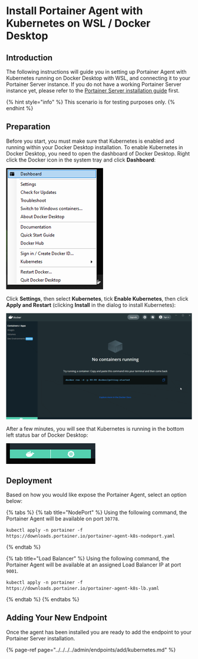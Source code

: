 # Install Portainer Agent with Kubernetes on WSL / Docker Desktop

## Introduction

The following instructions will guide you in setting up Portainer Agent with Kubernetes running on Docker Desktop with WSL, and connecting it to your Portainer Server instance. If you do not have a working Portainer Server instance yet, please refer to the [Portainer Server installation guide](../../server/kubernetes/wsl.md) first.

{% hint style="info" %}
This scenario is for testing purposes only.
{% endhint %}

## Preparation

Before you start, you must make sure that Kubernetes is enabled and running within your Docker Desktop installation. To enable Kubernetes in Docker Desktop, you need to open the dashboard of Docker Desktop. Right click the Docker icon in the system tray and click **Dashboard**:

![](../../../../.gitbook/assets/kube-wsl-1.png)

Click **Settings**, then select **Kubernetes**, tick **Enable Kubernetes**, then click **Apply and Restart** \(clicking **Install** in the dialog to install Kubernetes\):

![](../../../../.gitbook/assets/kube-wsl-2.gif)

After a few minutes, you will see that Kubernetes is running in the bottom left status bar of Docker Desktop:

![Docker is on the left, Kubernetes is on the right](../../../../.gitbook/assets/kube-wsl-4.png)

## Deployment

Based on how you would like expose the Portainer Agent, select an option below:

{% tabs %}
{% tab title="NodePort" %}
Using the following command, the Portainer Agent will be available on port `30778`.

```text
kubectl apply -n portainer -f https://downloads.portainer.io/portainer-agent-k8s-nodeport.yaml
```
{% endtab %}

{% tab title="Load Balancer" %}
Using the following command, the Portainer Agent will be available at an assigned Load Balancer IP at port `9001`.

```text
kubectl apply -n portainer -f https://downloads.portainer.io/portainer-agent-k8s-lb.yaml
```
{% endtab %}
{% endtabs %}

## Adding Your New Endpoint

Once the agent has been installed you are ready to add the endpoint to your Portainer Server installation. 

{% page-ref page="../../../../admin/endpoints/add/kubernetes.md" %}


